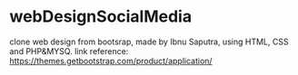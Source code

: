 # webDesignSocialMedia
clone web design from bootsrap, made by Ibnu Saputra, using HTML, CSS and PHP&amp;MYSQ. link reference: https://themes.getbootstrap.com/product/application/
